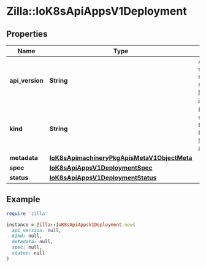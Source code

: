 # Zilla::IoK8sApiAppsV1Deployment

## Properties

| Name | Type | Description | Notes |
| ---- | ---- | ----------- | ----- |
| **api_version** | **String** | APIVersion defines the versioned schema of this representation of an object. Servers should convert recognized schemas to the latest internal value, and may reject unrecognized values. More info: https://git.k8s.io/community/contributors/devel/sig-architecture/api-conventions.md#resources | [optional] |
| **kind** | **String** | Kind is a string value representing the REST resource this object represents. Servers may infer this from the endpoint the client submits requests to. Cannot be updated. In CamelCase. More info: https://git.k8s.io/community/contributors/devel/sig-architecture/api-conventions.md#types-kinds | [optional] |
| **metadata** | [**IoK8sApimachineryPkgApisMetaV1ObjectMeta**](IoK8sApimachineryPkgApisMetaV1ObjectMeta.md) |  | [optional] |
| **spec** | [**IoK8sApiAppsV1DeploymentSpec**](IoK8sApiAppsV1DeploymentSpec.md) |  | [optional] |
| **status** | [**IoK8sApiAppsV1DeploymentStatus**](IoK8sApiAppsV1DeploymentStatus.md) |  | [optional] |

## Example

```ruby
require 'zilla'

instance = Zilla::IoK8sApiAppsV1Deployment.new(
  api_version: null,
  kind: null,
  metadata: null,
  spec: null,
  status: null
)
```

